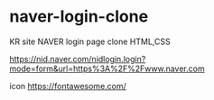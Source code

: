 # naver-login-clone

KR site NAVER login page clone HTML,CSS

https://nid.naver.com/nidlogin.login?mode=form&url=https%3A%2F%2Fwww.naver.com

icon
https://fontawesome.com/
